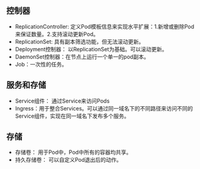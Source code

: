 ## 控制器
 - ReplicationController: 定义Pod模板信息来实现水平扩展：1.新增或删除Pod来保证数量。2.支持滚动更新Pod。
 - ReplicationSet: 具有副本筛选功能，但无法滚动更新。
 - Deployment控制器： 以ReplicationSet为基础。可以滚动更新。
 - DaemonSet控制器：在节点上运行一个单一的pod副本。
 - Job：一次性的任务。
 ## 服务和存储
 - Service组件： 通过Service来访问Pods
 - Ingress：用于整合Services。可以通过同一域名下的不同路径来访问不同的Service组件，实现在同一域名下发布多个服务。
 ## 存储
  - 存储卷： 用于Pod中，Pod中所有的容器均共享。
  - 持久存储卷： 可以自定义Pod退出后的动作。




